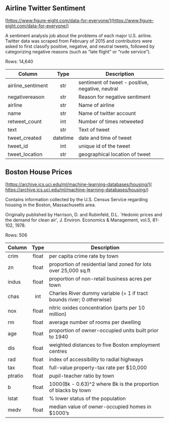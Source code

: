 


Airline Twitter Sentiment
-------------------------
[https://www.figure-eight.com/data-for-everyone/](https://www.figure-eight.com/data-for-everyone/)

A sentiment analysis job about the problems of each major U.S. airline. Twitter data was scraped from February of 2015 and contributors were asked to first classify positive, negative, and neutral tweets, followed by categorizing negative reasons (such as “late flight” or “rude service”).

Rows:  14,640

|Column|Type|Description        |
|------| :---: |----------------|
|airline_sentiment|str|sentiment of tweet - positive, negative, neutral|
|negativereason|str|Reason for negative sentiment|
|airline|str|Name of airline|
|name|str|Name of twitter account|
|retweet_count|int|Number of times retweeted|
|text|str|Text of tweet|
|tweet_created|datetime|date and time of tweet|		
|tweet_id|int|unique id of the tweet|
|tweet_location|str|geographical location of tweet|		


Boston House Prices
-------------------
[https://archive.ics.uci.edu/ml/machine-learning-databases/housing/]( https://archive.ics.uci.edu/ml/machine-learning-databases/housing/)

Contains information collected by the U.S. Census Service regarding housing in the Boston, Massachusetts area.

Originally published by Harrison, D. and Rubinfeld, D.L. `Hedonic prices and the demand for clean air', J. Environ. Economics & Management, vol.5, 81-102, 1978.

Rows: 506  

|Column|Type|Description        |
|------| :---: |----------------|
|crim|float|per capita crime rate by town|
|zn|float|proportion of residential land zoned for lots over 25,000 sq.ft|
|indus|float|proportion of non-retail business acres per town|
|chas|int|Charles River dummy variable (= 1 if tract bounds river; 0 otherwise)|
|nox|float|nitric oxides concentration (parts per 10 million)|
|rm|float|average number of rooms per dwelling|
|age|float|proportion of owner-occupied units built prior to 1940|
|dis|float|weighted distances to five Boston employment centres|
|rad|float|index of accessibility to radial highways|
|tax|float|full-value property-tax rate per $10,000|
|ptratio|float|pupil-teacher ratio by town|
|b|float|1000(Bk - 0.63)^2 where Bk is the proportion of blacks by town|
|lstat|float|% lower status of the population|
|medv|float|median value of owner-occupied homes in $1000’s|

